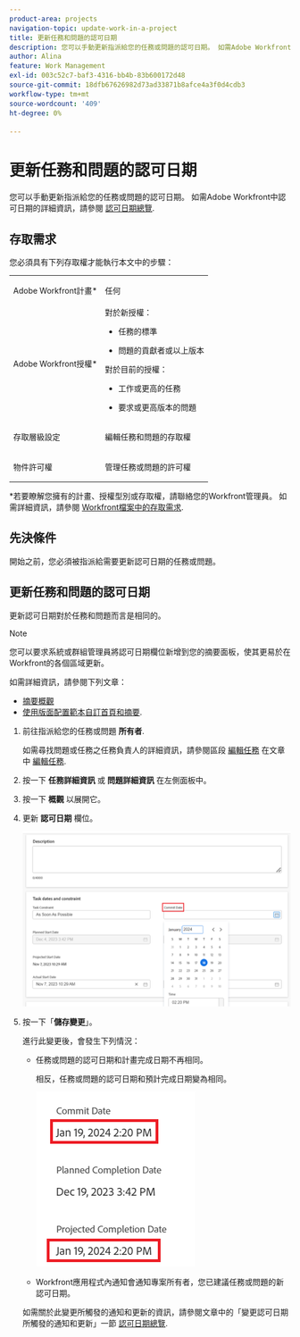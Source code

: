```yaml
---
product-area: projects
navigation-topic: update-work-in-a-project
title: 更新任務和問題的認可日期
description: 您可以手動更新指派給您的任務或問題的認可日期。 如需Adobe Workfront中認可日期的詳細資訊，請參閱認可日期總覽。
author: Alina
feature: Work Management
exl-id: 003c52c7-baf3-4316-bb4b-83b600172d48
source-git-commit: 18dfb67626982d73ad33871b8afce4a3f0d4cdb3
workflow-type: tm+mt
source-wordcount: '409'
ht-degree: 0%

---
```



# 更新任務和問題的認可日期

您可以手動更新指派給您的任務或問題的認可日期。 如需Adobe Workfront中認可日期的詳細資訊，請參閱 [認可日期總覽](../../../manage-work/projects/updating-work-in-a-project/overview-of-commit-dates.md).

## 存取需求

<!--Audited: 01/2024-->

您必須具有下列存取權才能執行本文中的步驟：

<table style="table-layout:auto"> 
 <col> 
 <col> 
 <tbody> 
  <tr> 
   <td role="rowheader">Adobe Workfront計畫*</td> 
   <td> <p>任何</p> </td> 
  </tr> 
  <tr> 
   <td role="rowheader">Adobe Workfront授權*</td> 
   <td> 
   對於新授權：
   <ul>
   <li><p>任務的標準</p> </li>
   <li><p>問題的貢獻者或以上版本</p></li>
   </ul>
   對於目前的授權：
<ul>
   <li><p>工作或更高的任務</p></li> 
   <li><p>要求或更高版本的問題</p></li>
</ul>

</td> 
  </tr> 
  <tr> 
   <td role="rowheader">存取層級設定</td> 
   <td> <p>編輯任務和問題的存取權</p> </td> 
  </tr> 
  <tr> 
   <td role="rowheader">物件許可權</td> 
   <td> <p>管理任務或問題的許可權</p> </td> 
  </tr> 
 </tbody> 
</table>

*若要瞭解您擁有的計畫、授權型別或存取權，請聯絡您的Workfront管理員。 如需詳細資訊，請參閱 [Workfront檔案中的存取需求](/help/quicksilver/administration-and-setup/add-users/access-levels-and-object-permissions/access-level-requirements-in-documentation.md).

## 先決條件

開始之前，您必須被指派給需要更新認可日期的任務或問題。

## 更新任務和問題的認可日期

更新認可日期對於任務和問題而言是相同的。

>[!NOTE]
>
>您可以要求系統或群組管理員將認可日期欄位新增到您的摘要面板，使其更易於在Workfront的各個區域更新。
>
>如需詳細資訊，請參閱下列文章：
>
>* [摘要概觀](/help/quicksilver/workfront-basics/the-new-workfront-experience/summary-overview.md)
>* [使用版面配置範本自訂首頁和摘要](/help/quicksilver/administration-and-setup/customize-workfront/use-layout-templates/customize-home-summary-layout-template.md).


1. 前往指派給您的任務或問題 **所有者**.

   如需尋找問題或任務之任務負責人的詳細資訊，請參閱區段 [編輯任務](../../../manage-work/tasks/manage-tasks/edit-tasks.md#assignments) 在文章中 [編輯任務](../../../manage-work/tasks/manage-tasks/edit-tasks.md).

1. 按一下 **任務詳細資訊** 或 **問題詳細資訊** 在左側面板中。
1. 按一下 **概觀** 以展開它。
1. 更新 **認可日期** 欄位。

   ![](assets/task-commit-date-edit-highlighted-details-page.png)

1. 按一下「**儲存變更**」。

   進行此變更後，會發生下列情況： 

   * 任務或問題的認可日期和計畫完成日期不再相同。

     相反，任務或問題的認可日期和預計完成日期變為相同。

     ![](assets/task-projected-completion-date-in-details-highlighted-nwe-350x230.png)

   * Workfront應用程式內通知會通知專案所有者，您已建議任務或問題的新認可日期。
   <!--* The Project Owner is notified in the Updates section that you have suggested a new Commit Date and they can, at this time, update the Planned Completion Date of the task or issue to match the Commit Date you suggested. This functionality is not supported in the new commenting experience. For information, see [The new commenting experience](/help/quicksilver/product-announcements/betas/new-commenting-experience-beta/unified-commenting-experience.md). -->

   <!--![](assets/project-owner-notification-update-stream-that-commit-date-affects-project-timeline-highlighted-nwe-350x139.png)-->

   如需關於此變更所觸發的通知和更新的資訊，請參閱文章中的「變更認可日期所觸發的通知和更新」一節 [認可日期總覽](/help/quicksilver/manage-work/projects/updating-work-in-a-project/overview-of-commit-dates.md).

<!--at the Production update stream when removing legacy - replace the last bullet with: The Project Owner is notified in the Systems Activity and the All tabs of the Updates section that you have suggested a new Commit Date. They can then update the Planned Completion Date accordingly by editing the task or the issue.-->